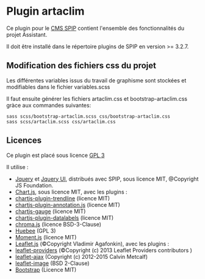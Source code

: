 # Plugin artaclim

Ce plugin pour le [CMS SPIP](https://www.spip.net) contient l'ensemble des fonctionnalités du projet Assistant.

Il doit être installé dans le répertoire plugins de SPIP en version >= 3.2.7.


## Modification des fichiers css du projet

Les différentes variables issus du travail de graphisme sont stockées et modifiables dans le fichier variables.scss

Il faut ensuite générer les fichiers artaclim.css et bootstrap-artaclim.css gràce aux commandes suivantes:

    sass scss/bootstrap-artaclim.scss css/bootstrap-artaclim.css
    sass scss/artaclim.scss css/artaclim.css


## Licences

Ce plugin est placé sous licence [GPL 3](https://www.gnu.org/licenses/gpl-3.0.html)

Il utilise :
- [Jquery](https://jquery.com/) et [Jquery UI](https://jqueryui.com/), distribués avec SPIP, sous licence MIT, @Copyright JS Foundation.
- [Chart.js](https://www.chartjs.org/), sous licence MIT, avec les plugins :
 - [chartjs-plugin-trendline](https://github.com/Makanz/chartjs-plugin-trendline) (licence MIT)
 - [chartjs-plugin-annotation.js](https://github.com/chartjs/chartjs-plugin-annotation) (licence MIT)
 - [chartjs-gauge](https://github.com/haiiaaa/chartjs-gauge/) (licence MIT)
 - [chartjs-plugin-datalabels](https://github.com/chartjs/chartjs-plugin-datalabels) (licence MIT)
- [chroma.js](https://gka.github.io/chroma.js/) (licence BSD-3-Clause)
- [Huebee](https://huebee.buzz/) (GPL 3)
- [Moment.js](https://momentjs.com/) (licence MIT)
- [Leaflet.js](https://leafletjs.com/) (©Copyright Vladimir Agafonkin), avec les plugins :
 - [leaflet-providers](https://github.com/leaflet-extras/leaflet-providers) (©Copyright (c) 2013 Leaflet Providers contributors )
 - [leaflet-ajax](https://github.com/calvinmetcalf/leaflet-ajax) (Copyright (c) 2012-2015 Calvin Metcalf)
 - [leaflet-image](https://github.com/mapbox/leaflet-image) (BSD 2-Clause)
- [Bootstrap](https://getbootstrap.com/) (Licence MIT)
